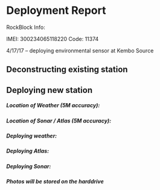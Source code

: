 # Deployment Report

RockBlock Info: 

IMEI: 300234065118220
Code: 11374

4/17/17 – deploying environmental sensor at Kembo Source

## Deconstructing existing station 

## Deploying new station

##### Location of Weather (5M accuracy): 

##### Location of Sonar / Atlas (5M accuracy):  

##### Deploying weather: 

##### Deploying Atlas: 

##### Deploying Sonar:

##### Photos will be stored on the harddrive 
